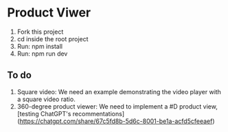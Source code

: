 # Product Viwer

1) Fork this project
2) cd inside the root project
3) Run: npm install
4) Run: npm run dev

## To do
1) Square video: We need an example demonstrating the video player with a square video ratio.
2) 360-degree product viewer: We need to implement a #D product view, [testing ChatGPT's recommentations] (https://chatgpt.com/share/67c5fd8b-5d6c-8001-be1a-acfd5cfeeaef)